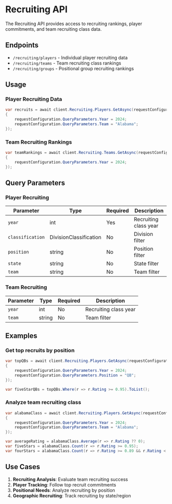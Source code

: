 # Recruiting API

The Recruiting API provides access to recruiting rankings, player commitments, and team recruiting class data.

## Endpoints

- `/recruiting/players` - Individual player recruiting data
- `/recruiting/teams` - Team recruiting class rankings
- `/recruiting/groups` - Positional group recruiting rankings

## Usage

### Player Recruiting Data

```csharp
var recruits = await client.Recruiting.Players.GetAsync(requestConfiguration =>
{
    requestConfiguration.QueryParameters.Year = 2024;
    requestConfiguration.QueryParameters.Team = "Alabama";
});
```

### Team Recruiting Rankings

```csharp
var teamRankings = await client.Recruiting.Teams.GetAsync(requestConfiguration =>
{
    requestConfiguration.QueryParameters.Year = 2024;
});
```

## Query Parameters

### Player Recruiting

| Parameter | Type | Required | Description |
|-----------|------|----------|-------------|
| `year` | int | Yes | Recruiting class year |
| `classification` | DivisionClassification | No | Division filter |
| `position` | string | No | Position filter |
| `state` | string | No | State filter |
| `team` | string | No | Team filter |

### Team Recruiting

| Parameter | Type | Required | Description |
|-----------|------|----------|-------------|
| `year` | int | No | Recruiting class year |
| `team` | string | No | Team filter |

## Examples

### Get top recruits by position

```csharp
var topQBs = await client.Recruiting.Players.GetAsync(requestConfiguration =>
{
    requestConfiguration.QueryParameters.Year = 2024;
    requestConfiguration.QueryParameters.Position = "QB";
});

var fiveStarQBs = topQBs.Where(r => r.Rating >= 0.95).ToList();
```

### Analyze team recruiting class

```csharp
var alabamaClass = await client.Recruiting.Players.GetAsync(requestConfiguration =>
{
    requestConfiguration.QueryParameters.Year = 2024;
    requestConfiguration.QueryParameters.Team = "Alabama";
});

var averageRating = alabamaClass.Average(r => r.Rating ?? 0);
var fiveStars = alabamaClass.Count(r => r.Rating >= 0.95);
var fourStars = alabamaClass.Count(r => r.Rating >= 0.89 && r.Rating < 0.95);
```

## Use Cases

1. **Recruiting Analysis**: Evaluate team recruiting success
2. **Player Tracking**: Follow top recruit commitments
3. **Positional Needs**: Analyze recruiting by position
4. **Geographic Recruiting**: Track recruiting by state/region